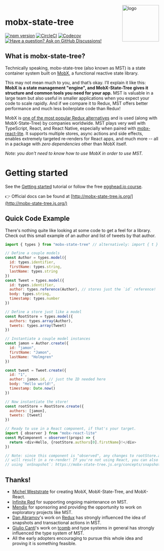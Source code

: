 <img src="website/static/img/mobx-state-tree-logo-gradient.png" alt="logo" height="120" align="right" />

# mobx-state-tree

[![npm version](https://badge.fury.io/js/mobx-state-tree.svg)](https://badge.fury.io/js/mobx-state-tree)
[![CircleCI](https://circleci.com/gh/mobxjs/mobx-state-tree.svg?style=svg)](https://circleci.com/gh/mobxjs/mobx-state-tree)
[![Codecov](https://codecov.io/gh/mobxjs/mobx-state-tree/branch/master/graph/badge.svg?token=BFkuCB6CtL)](https://codecov.io/gh/mobxjs/mobx-state-tree)
[![Have a question? Ask on GitHub Discussions!](https://img.shields.io/badge/Have%20a%20question%3F-Ask%20on%20GitHub%20Discussions!-blue)](https://github.com/mobxjs/mobx-state-tree/discussions)

## What is mobx-state-tree?

Technically speaking, mobx-state-tree (also known as MST) is a state container system built on [MobX](https://github.com/mobxjs/mobx), a functional reactive state library.

This may not mean much to you, and that’s okay. I’ll explain it like this: **MobX is a state management "engine", and MobX-State-Tree gives it structure and common tools you need for your app.** MST is valuable in a large team but also useful in smaller applications when you expect your code to scale rapidly. And if we compare it to Redux, MST offers better performance and much less boilerplate code than Redux!

MobX is [one of the most popular Redux alternatives](https://2019.stateofjs.com/data-layer/mobx/) and is used (along with MobX-State-Tree) by companies worldwide. MST plays very well with TypeScript, React, and React Native, especially when paired with [mobx-react-lite](https://github.com/mobxjs/mobx/tree/main/packages/mobx-react-lite). It supports multiple stores, async actions and side effects, enables extremely targeted re-renders for React apps, and much more -- all in a package with _zero dependencies_ other than MobX itself.

_Note: you don't need to know how to use MobX in order to use MST._

# Getting started

See the [Getting started](https://mobx-state-tree.js.org/intro/getting-started) tutorial or follow the free [egghead.io course](https://egghead.io/courses/manage-application-state-with-mobx-state-tree).

👉 Official docs can be found at [http://mobx-state-tree.js.org/](http://mobx-state-tree.js.org/)

## Quick Code Example

There's nothing quite like looking at some code to get a feel for a library. Check out this small example of an author and list of tweets by that author.

```js
import { types } from "mobx-state-tree" // alternatively: import { t } from "mobx-state-tree"

// Define a couple models
const Author = types.model({
  id: types.identifier,
  firstName: types.string,
  lastName: types.string
})
const Tweet = types.model({
  id: types.identifier,
  author: types.reference(Author), // stores just the `id` reference!
  body: types.string,
  timestamp: types.number
})

// Define a store just like a model
const RootStore = types.model({
  authors: types.array(Author),
  tweets: types.array(Tweet)
})

// Instantiate a couple model instances
const jamon = Author.create({
  id: "jamon",
  firstName: "Jamon",
  lastName: "Holmgren"
})

const tweet = Tweet.create({
  id: "1",
  author: jamon.id, // just the ID needed here
  body: "Hello world!",
  timestamp: Date.now()
})

// Now instantiate the store!
const rootStore = RootStore.create({
  authors: [jamon],
  tweets: [tweet]
})

// Ready to use in a React component, if that's your target.
import { observer } from "mobx-react-lite"
const MyComponent = observer((props) => {
  return <div>Hello, {rootStore.authors[0].firstName}!</div>
})

// Note: since this component is "observed", any changes to rootStore.authors[0].firstName
// will result in a re-render! If you're not using React, you can also "listen" to changes
// using `onSnapshot`: https://mobx-state-tree.js.org/concepts/snapshots
```

## Thanks!

- [Michel Weststrate](https://twitter.com/mweststrate) for creating MobX, MobX-State-Tree, and MobX-React.
- [Infinite Red](https://infinite.red) for supporting ongoing maintenance on MST.
- [Mendix](https://mendix.com) for sponsoring and providing the opportunity to work on exploratory projects like MST.
- [Dan Abramov](https://twitter.com/dan_abramov)'s work on [Redux](http://redux.js.org) has strongly influenced the idea of snapshots and transactional actions in MST.
- [Giulio Canti](https://twitter.com/GiulioCanti)'s work on [tcomb](http://github.com/gcanti/tcomb) and type systems in general has strongly influenced the type system of MST.
- All the early adopters encouraging to pursue this whole idea and proving it is something feasible.
